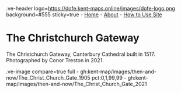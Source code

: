 .ve-header logo=https://dofe.kent-maps.online/images/dofe-logo.png background=#555 sticky=true
	- [Home](/)
	- [About](/about)
	- [How to Use Site](/howto)

# The Christchurch Gateway

The Christchurch Gateway, Canterbury Cathedral built in 1517. Photographed by Conor Treston in 2021.

.ve-image compare=true full
    - gh:kent-map/images/then-and-now/The_Christ_Church_Gate_1905 pct:0,1,99,99
    - gh:kent-map/images/then-and-now/The_Christ_Church_Gate_2021
